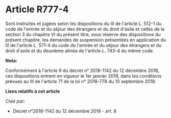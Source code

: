 # Article R777-4

Sont instruites et jugées selon les dispositions du III de l'article L. 512-1 du code de l'entrée et du séjour des étrangers
et du droit d'asile et celles de la section 3 du chapitre VI du présent titre, sous réserve des dispositions du présent
chapitre, les demandes de suspension présentées en application du III de l'article L. 571-4 du code de l'entrée et du séjour
des étrangers et du droit d'asile et du deuxième alinéa de l'article L. 743-4 du même code.

**Nota:**

Conformément à l'article 9 du décret n° 2018-1142 du 12 décembre 2018, ces dispositions entrent en vigueur le 1er janvier
2019, dans les conditions prévues au III de l'article 71 de la loi n° 2018-778 du 10 septembre 2018.

**Liens relatifs à cet article**

_Créé par_:

  - Décret n°2018-1142 du 12 décembre 2018 - art. 8
